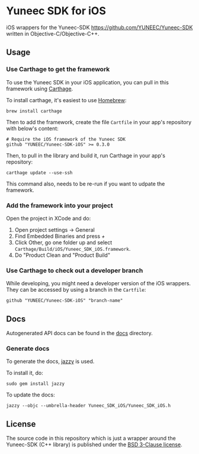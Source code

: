 # Yuneec SDK for iOS

iOS wrappers for the Yuneec-SDK https://github.com/YUNEEC/Yuneec-SDK written in Objective-C/Objective-C++.

## Usage

### Use Carthage to get the framework

To use the Yuneec SDK in your iOS application, you can pull in this framework using [Carthage](https://github.com/Carthage/Carthage).

To install carthage, it's easiest to use [Homebrew](https://brew.sh/):

```
brew install carthage
```

Then to add the framework, create the file `Cartfile` in your app's repository with below's content:

```
# Require the iOS framework of the Yuneec SDK
github "YUNEEC/Yuneec-SDK-iOS" >= 0.3.0
```

Then, to pull in the library and build it, run Carthage in your app's repository:

```
carthage update --use-ssh
```

This command also, needs to be re-run if you want to udpate the framework.

### Add the framework into your project

Open the project in XCode and do:

1. Open project settings -> General
2. Find Embedded Binaries and press *+*
3. Click Other, go one folder up and select `Carthage/Build/iOS/Yuneec_SDK_iOS.framework`.
4. Do "Product Clean and "Product Build"

### Use Carthage to check out a developer branch

While developing, you might need a developer version of the iOS wrappers. They can be accessed by using a branch in the `Cartfile`:

```
github "YUNEEC/Yuneec-SDK-iOS" "branch-name"
```

## Docs

Autogenerated API docs can be found in the [docs](docs/) directory.

### Generate docs

To generate the docs, [jazzy](https://github.com/realm/jazzy) is used.

To install it, do:

```
sudo gem install jazzy
```

To update the docs:

```
jazzy --objc --umbrella-header Yuneec_SDK_iOS/Yuneec_SDK_iOS.h
```

## License

The source code in this repository which is just a  wrapper around the Yuneec-SDK (C++ library) is published under the [BSD 3-Clause license](LICENSE).

